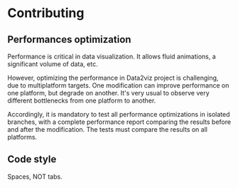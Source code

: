 # Contributing

## Performances optimization

Performance is critical in data visualization. It allows fluid animations, 
a significant volume of data, etc.

However, optimizing the performance in Data2viz project is challenging, 
due to multiplatform targets. One modification can improve performance 
on one platform, but degrade on another. It's very usual to observe very 
different bottlenecks from one platform to another.

Accordingly, it is mandatory to test all performance optimizations in 
isolated branches, with a complete performance report comparing the 
results before and after the modification. The tests must compare 
the results on all platforms. 

## Code style
Spaces, NOT tabs.
